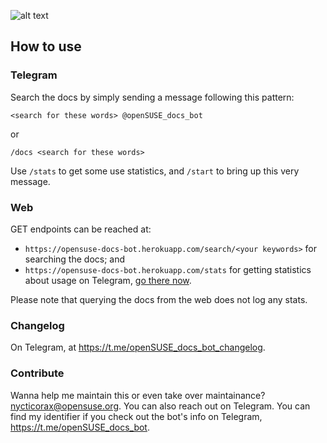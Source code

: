![alt text](https://github.com/why-not-try-calmer/feedfarer2/blob/master/screenshot.jpg?raw=true)

## How to use
### Telegram
Search the docs by simply sending a message following this pattern: 

`<search for these words> @openSUSE_docs_bot`

or 

`/docs <search for these words>`

Use `/stats` to get some use statistics, and `/start` to bring up this very message.

### Web
GET endpoints can be reached at: 
- `https://opensuse-docs-bot.herokuapp.com/search/<your keywords>` for searching the docs; and
- `https://opensuse-docs-bot.herokuapp.com/stats` for getting statistics about usage on Telegram, [go there now](https://opensuse-docs-bot.herokuapp.com/stats).

Please note that querying the docs from the web does not log any stats.

### Changelog
On Telegram, at https://t.me/openSUSE_docs_bot_changelog.

### Contribute
Wanna help me maintain this or even take over maintainance? nycticorax@opensuse.org. You can also reach out on Telegram. You can find my identifier if you check out the bot's info on Telegram, https://t.me/openSUSE_docs_bot.
